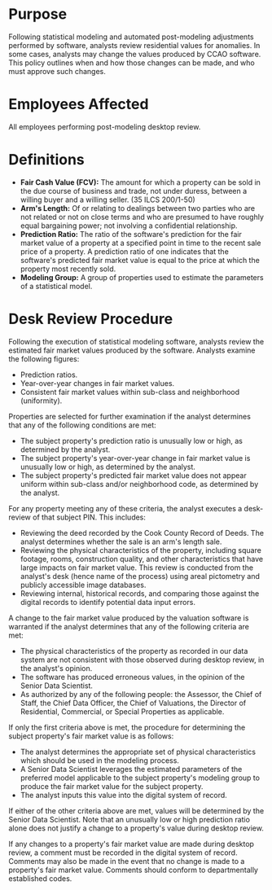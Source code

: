 # Purpose

Following statistical modeling and automated post-modeling adjustments performed by software, analysts review residential values for anomalies. In some cases, analysts may change the values produced by CCAO software. This policy outlines when and how those changes can be made, and who must approve such changes.

# Employees Affected

All employees performing post-modeling desktop review.

# Definitions

 * **Fair Cash Value (FCV):** The amount for which a property can be sold in the due course of business and trade, not under duress, between a willing buyer and a willing seller. (35 ILCS 200/1-50)
 * **Arm's Length:** Of or relating to dealings between two parties who are not related or not on close terms and who are presumed to have roughly equal bargaining power; not involving a confidential relationship.
 * **Prediction Ratio:** The ratio of the software's prediction for the fair market value of a property at a specified point in time to the recent sale price of a property. A prediction ratio of one indicates that the software's predicted fair market value is equal to the price at which the property most recently sold.
 * **Modeling Group:** A group of properties used to estimate the parameters of a statistical model.

# Desk Review Procedure

Following the execution of statistical modeling software, analysts review the estimated fair market values produced by the software. Analysts examine the following figures:

 * Prediction ratios.
 * Year-over-year changes in fair market values.
 * Consistent fair market values within sub-class and neighborhood (uniformity).

Properties are selected for further examination if the analyst determines that any of the following conditions are met:

 * The subject property's prediction ratio is unusually low or high, as determined by the analyst.
 * The subject property's year-over-year change in fair market value is unusually low or high, as determined by the analyst.
 * The subject property's predicted fair market value does not appear uniform within sub-class and/or neighborhood code, as determined by the analyst.

For any property meeting any of these criteria, the analyst executes a desk-review of that subject PIN. This includes:

 * Reviewing the deed recorded by the Cook County Record of Deeds. The analyst determines whether the sale is an arm's length sale.
 * Reviewing the physical characteristics of the property, including square footage, rooms, construction quality, and other characteristics that have large impacts on fair market value. This review is conducted from the analyst's desk (hence name of the process) using areal pictometry and publicly accessible image databases.
 * Reviewing internal, historical records, and comparing those against the digital records to identify potential data input errors.

A change to the fair market value produced by the valuation software is warranted if the analyst determines that any of the following criteria are met:

 * The physical characteristics of the property as recorded in our data system are not consistent with those observed during desktop review, in the analyst's opinion.
 * The software has produced erroneous values, in the opinion of the Senior Data Scientist.
 * As authorized by any of the following people: the Assessor, the Chief of Staff, the Chief Data Officer, the Chief of Valuations, the Director of Residential, Commercial, or Special Properties as applicable.

If only the first criteria above is met, the procedure for determining the subject property's fair market value is as follows:

 * The analyst determines the appropriate set of physical characteristics which should be used in the modeling process.
 * A Senior Data Scientist leverages the estimated parameters of the preferred model applicable to the subject property's modeling group to produce the fair market value for the subject property.
 * The analyst inputs this value into the digital system of record.

If either of the other criteria above are met, values will be determined by the Senior Data Scientist. Note that an unusually low or high prediction ratio alone does not justify a change to a property's value during desktop review.

If any changes to a property's fair market value are made during desktop review, a comment must be recorded in the digital system of record. Comments may also be made in the event that no change is made to a property's fair market value. Comments should conform to departmentally established codes.
